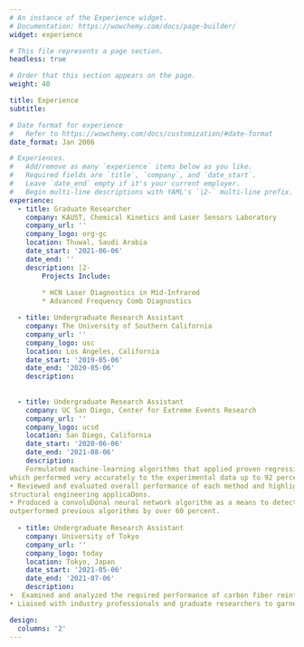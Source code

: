 ```yaml
---
# An instance of the Experience widget.
# Documentation: https://wowchemy.com/docs/page-builder/
widget: experience

# This file represents a page section.
headless: true

# Order that this section appears on the page.
weight: 40

title: Experience
subtitle:

# Date format for experience
#   Refer to https://wowchemy.com/docs/customization/#date-format
date_format: Jan 2006

# Experiences.
#   Add/remove as many `experience` items below as you like.
#   Required fields are `title`, `company`, and `date_start`.
#   Leave `date_end` empty if it's your current employer.
#   Begin multi-line descriptions with YAML's `|2-` multi-line prefix.
experience:
  - title: Graduate Researcher
    company: KAUST, Chemical Kinetics and Laser Sensors Laboratory
    company_url: ''
    company_logo: org-gc
    location: Thuwal, Saudi Arabia
    date_start: '2021-06-06'
    date_end: ''
    description: |2-
        Projects Include:
        
        * HCN Laser Diagnostics in Mid-Infrared
        * Advanced Frequency Comb Diagnostics

  - title: Undergraduate Research Assistant
    company: The University of Southern California
    company_url: ''
    company_logo: usc
    location: Los Angeles, California
    date_start: '2019-05-06'
    date_end: '2020-05-06'
    description:  
   
    
  - title: Undergraduate Research Assistant
    company: UC San Diego, Center for Extreme Events Research
    company_url: ''
    company_logo: ucsd
    location: San Diego, California
    date_start: '2020-06-06'
    date_end: '2021-08-06'
    description:  
    Formulated machine-learning algorithms that applied proven regression techniques on a carbon/epoxy composite failure envelope dataset
which performed very accurately to the experimental data up to 92 percent of the Dme.
• Reviewed and evaluated overall performance of each method and highlighted the strengths and weaknesses of various techniques for
structural engineering applicaDons.
• Produced a convoluDonal neural network algorithm as a means to detect crack pixels on a large dataset of cracked pavement which
outperformed previous algorithms by over 60 percent.
    
  - title: Undergraduate Research Assistant
    company: University of Tokyo
    company_url: ''
    company_logo: today
    location: Tokyo, Japan
    date_start: '2021-05-06'
    date_end: '2021-07-06'
    description: 
•  Examined and analyzed the required performance of carbon fiber reinforced thermoplastics (CFRP) as a sustainable solution for high demand.
• Liaised with industry professionals and graduate researchers to garner experience with developments of CFRP in the automobile industry.

design:
  columns: '2'
---
```

